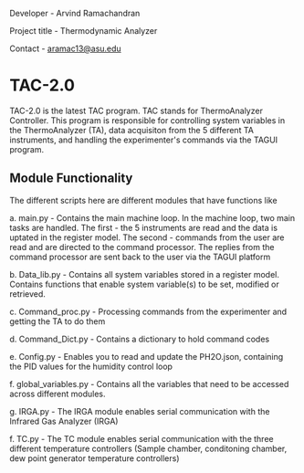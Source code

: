Developer - Arvind Ramachandran

Project title - Thermodynamic Analyzer

Contact - aramac13@asu.edu

# TAC-2.0

TAC-2.0 is the latest TAC program. TAC stands for ThermoAnalyzer Controller. This program is responsible for controlling system variables in the ThermoAnalyzer (TA), data acquisiton from the 5 different TA instruments, and handling the experimenter's commands via the TAGUI program. 

## Module Functionality

The different scripts here are different modules that have functions like

a. main.py - Contains the main machine loop. In the machine loop, two main tasks are handled. The first - the 5 instruments are read and the data is uptated in the register model. The second - commands from the user are read and are directed to the command processor. The replies from the command processor are sent back to the 
user via the TAGUI platform

b. Data_lib.py - Contains all system variables stored in a register model. Contains functions that enable system variable(s) to be set, modified or retrieved. 

c. Command_proc.py - Processing commands from the experimenter and getting the TA to do them 

d. Command_Dict.py - Contains a dictionary to hold command codes

e. Config.py - Enables you to read and update the PH2O.json, containing the PID values for the humidity control loop

f. global_variables.py - Contains all the variables that need to be accessed across different modules. 

g. IRGA.py - The IRGA module enables serial communication with the Infrared Gas Analyzer (IRGA)

f. TC.py - The TC module enables serial communication with the three different temperature controllers (Sample chamber, conditoning chamber, dew point generator temperature controllers)
